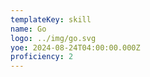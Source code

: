 ```yaml
---
templateKey: skill
name: Go
logo: ../img/go.svg
yoe: 2024-08-24T04:00:00.000Z
proficiency: 2
---
```

